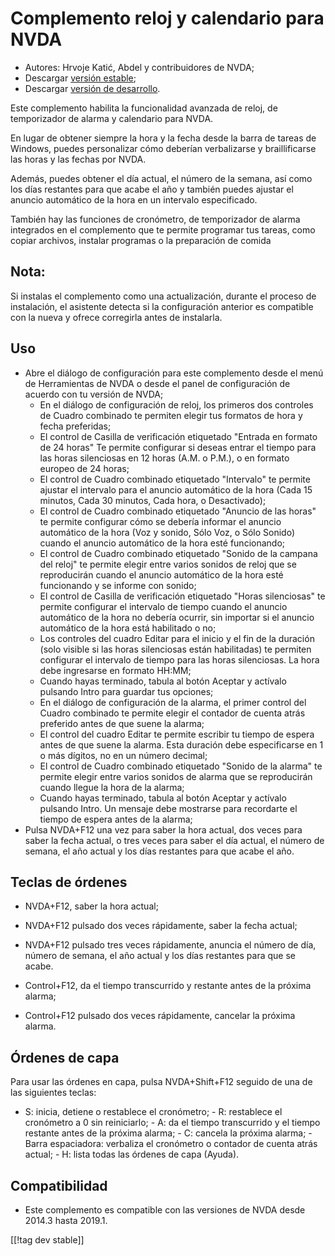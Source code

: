 # Complemento reloj y calendario para NVDA #

* Autores: Hrvoje Katić, Abdel y contribuidores de NVDA;
* Descargar [versión estable][1];
* Descargar [versión de desarrollo][2].


Este complemento habilita la funcionalidad avanzada de reloj, de
temporizador de alarma   y  calendario para NVDA.

En lugar de obtener siempre la hora y la fecha desde la barra de tareas de
Windows, puedes personalizar cómo deberían verbalizarse y braillificarse las
horas y las fechas por NVDA.

Además, puedes obtener el día actual, el número de la semana, así como los
días restantes para que acabe el año y también puedes ajustar el anuncio
automático de la hora en un intervalo especificado.

También hay las funciones de cronómetro, de temporizador de alarma
integrados en el complemento que te permite programar tus tareas, como
copiar archivos, instalar programas o la preparación de comida

## Nota:

Si instalas el complemento como una actualización, durante el proceso de
instalación, el asistente detecta si la configuración anterior es compatible
con la nueva y ofrece corregirla antes de instalarla.

## Uso

*	Abre el diálogo de configuración para este complemento desde el menú de Herramientas  de NVDA o desde el panel de configuración de acuerdo con tu versión de NVDA;
	*	En el  diálogo de configuración de reloj, los primeros dos controles de Cuadro combinado te permiten elegir tus formatos de hora y fecha preferidas;
	*	El control de Casilla de verificación etiquetado "Entrada en formato de 24 horas" Te permite configurar si deseas  entrar  el tiempo para las horas silenciosas en 12 horas (A.M. o P.M.), o en formato europeo de 24 horas;
	*	El control de Cuadro combinado etiquetado "Intervalo" te permite ajustar el intervalo para el anuncio automático de la hora (Cada 15 minutos, Cada 30 minutos, Cada hora, o Desactivado);
	*	El control de Cuadro combinado etiquetado "Anuncio de las horas" te permite configurar cómo se debería informar el anuncio automático de la hora (Voz y sonido, Sólo Voz, o Sólo Sonido) cuando el anuncio automático de la hora esté funcionando;
	*	El control de Cuadro combinado etiquetado "Sonido de la campana del reloj" te permite elegir entre varios sonidos de reloj que se reproducirán cuando el anuncio automático de la hora esté funcionando y se informe con sonido;
	*	El control de Casilla de verificación etiquetado "Horas silenciosas" te permite configurar el intervalo de tiempo cuando el anuncio automático de la hora no debería ocurrir, sin importar si el anuncio automático de la hora está habilitado o no;
	*	Los controles del cuadro Editar para el inicio y el fin de la duración (solo visible si las horas silenciosas están habilitadas) te permiten configurar el intervalo de tiempo para las horas silenciosas. La hora debe ingresarse en formato HH:MM;
	*	Cuando hayas terminado, tabula al botón Aceptar y actívalo pulsando Intro para guardar tus opciones;
	*	En el  diálogo de configuración de la alarma, el primer control del Cuadro combinado te permite elegir el contador de cuenta atrás  preferido antes de que suene la alarma;
	*	El control del cuadro Editar te permite escribir tu tiempo de espera antes de que suene la alarma. Esta duración debe especificarse en  1 o más dígitos, no en un número decimal;
	*	El control de Cuadro combinado etiquetado "Sonido de la alarma" te permite elegir entre varios sonidos de alarma que se reproducirán cuando llegue la hora de la alarma;
	*	Cuando hayas terminado, tabula al botón Aceptar y actívalo pulsando Intro. Un mensaje debe mostrarse para recordarte  el tiempo de espera antes de la alarma;
*	Pulsa NVDA+F12 una vez para saber la hora actual, dos veces para saber la fecha actual, o tres veces para saber el día actual, el número de semana, el año actual y los días restantes para que acabe el año.

## Teclas de órdenes

- NVDA+F12, saber la hora actual;
- NVDA+F12 pulsado dos veces rápidamente, saber la fecha actual;
- NVDA+F12 pulsado tres veces rápidamente, anuncia el número de día, número
de semana, el año actual y los días restantes para que se acabe.

- Control+F12, da el tiempo transcurrido y restante antes de la próxima
alarma;
- Control+F12 pulsado dos veces rápidamente, cancelar la próxima alarma.

## Órdenes de capa

Para usar las órdenes en capa, pulsa NVDA+Shift+F12 seguido de una de las
siguientes teclas:

- S: inicia, detiene o restablece el cronómetro; - R: restablece el
cronómetro a 0 sin reiniciarlo; - A: da el tiempo transcurrido y el tiempo
restante antes de la próxima alarma; - C: cancela la próxima alarma; - Barra
espaciadora: verbaliza el cronómetro o contador de cuenta atrás actual; - H:
lista todas las órdenes de capa (Ayuda).

## Compatibilidad

- Este complemento es compatible con las versiones de NVDA desde 2014.3
hasta 2019.1.

[[!tag dev stable]]

[1]: https://addons.nvda-project.org/files/get.php?file=cac

[2]: https://addons.nvda-project.org/files/get.php?file=cac-dev

